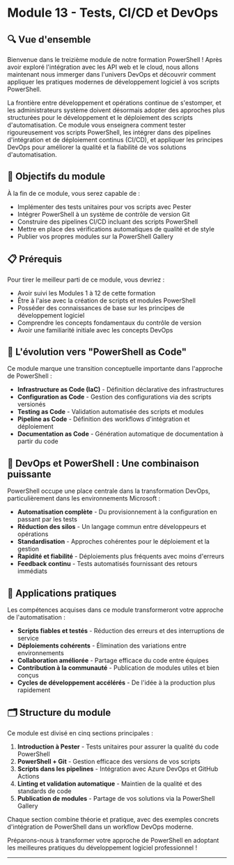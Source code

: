 # Module 13 - Tests, CI/CD et DevOps

## 🔍 Vue d'ensemble

Bienvenue dans le treizième module de notre formation PowerShell ! Après avoir exploré l'intégration avec les API web et le cloud, nous allons maintenant nous immerger dans l'univers DevOps et découvrir comment appliquer les pratiques modernes de développement logiciel à vos scripts PowerShell.

La frontière entre développement et opérations continue de s'estomper, et les administrateurs système doivent désormais adopter des approches plus structurées pour le développement et le déploiement des scripts d'automatisation. Ce module vous enseignera comment tester rigoureusement vos scripts PowerShell, les intégrer dans des pipelines d'intégration et de déploiement continus (CI/CD), et appliquer les principes DevOps pour améliorer la qualité et la fiabilité de vos solutions d'automatisation.

## 🎯 Objectifs du module

À la fin de ce module, vous serez capable de :

- Implémenter des tests unitaires pour vos scripts avec Pester
- Intégrer PowerShell à un système de contrôle de version Git
- Construire des pipelines CI/CD incluant des scripts PowerShell
- Mettre en place des vérifications automatiques de qualité et de style
- Publier vos propres modules sur la PowerShell Gallery

## 📋 Prérequis

Pour tirer le meilleur parti de ce module, vous devriez :

- Avoir suivi les Modules 1 à 12 de cette formation
- Être à l'aise avec la création de scripts et modules PowerShell
- Posséder des connaissances de base sur les principes de développement logiciel
- Comprendre les concepts fondamentaux du contrôle de version
- Avoir une familiarité initiale avec les concepts DevOps

## 🔄 L'évolution vers "PowerShell as Code"

Ce module marque une transition conceptuelle importante dans l'approche de PowerShell :

- **Infrastructure as Code (IaC)** - Définition déclarative des infrastructures
- **Configuration as Code** - Gestion des configurations via des scripts versionés
- **Testing as Code** - Validation automatisée des scripts et modules
- **Pipeline as Code** - Définition des workflows d'intégration et déploiement
- **Documentation as Code** - Génération automatique de documentation à partir du code

## 🚀 DevOps et PowerShell : Une combinaison puissante

PowerShell occupe une place centrale dans la transformation DevOps, particulièrement dans les environnements Microsoft :

- **Automatisation complète** - Du provisionnement à la configuration en passant par les tests
- **Réduction des silos** - Un langage commun entre développeurs et opérations
- **Standardisation** - Approches cohérentes pour le déploiement et la gestion
- **Rapidité et fiabilité** - Déploiements plus fréquents avec moins d'erreurs
- **Feedback continu** - Tests automatisés fournissant des retours immédiats

## 💼 Applications pratiques

Les compétences acquises dans ce module transformeront votre approche de l'automatisation :

- **Scripts fiables et testés** - Réduction des erreurs et des interruptions de service
- **Déploiements cohérents** - Élimination des variations entre environnements
- **Collaboration améliorée** - Partage efficace du code entre équipes
- **Contribution à la communauté** - Publication de modules utiles et bien conçus
- **Cycles de développement accélérés** - De l'idée à la production plus rapidement

## 🗂️ Structure du module

Ce module est divisé en cinq sections principales :

1. **Introduction à Pester** - Tests unitaires pour assurer la qualité du code PowerShell
2. **PowerShell + Git** - Gestion efficace des versions de vos scripts
3. **Scripts dans les pipelines** - Intégration avec Azure DevOps et GitHub Actions
4. **Linting et validation automatique** - Maintien de la qualité et des standards de code
5. **Publication de modules** - Partage de vos solutions via la PowerShell Gallery

Chaque section combine théorie et pratique, avec des exemples concrets d'intégration de PowerShell dans un workflow DevOps moderne.

Préparons-nous à transformer votre approche de PowerShell en adoptant les meilleures pratiques du développement logiciel professionnel !

---
